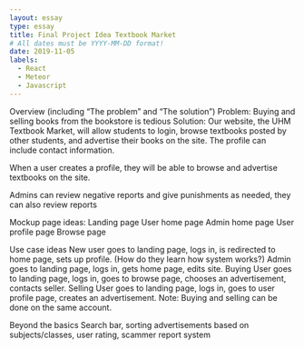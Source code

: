 ```yaml
---
layout: essay
type: essay
title: Final Project Idea Textbook Market
# All dates must be YYYY-MM-DD format!
date: 2019-11-05
labels:
  - React
  - Meteor
  - Javascript
---
```

Overview (including “The problem” and “The solution”)
Problem: Buying and selling books from the bookstore is tedious
Solution: Our website, the UHM Textbook Market, will allow students to login, browse textbooks posted by other students, and
advertise their books on the site. The profile can include contact information.

When a user creates a profile, they will be able to browse and advertise textbooks on the site. 

Admins can review negative reports and give punishments as needed, they can also review reports 

Mockup page ideas:
  Landing page
  User home page
  Admin home page
  User profile page
  Browse page

Use case ideas
New user goes to landing page, logs in, is redirected to home page, sets up profile. (How do they learn how system works?)
Admin goes to landing page, logs in, gets home page, edits site.
Buying User goes to landing page, logs in, goes to browse page, chooses an advertisement, contacts seller.
Selling User goes to landing page, logs in, goes to user profile page, creates an advertisement.
  Note: Buying and selling can be done on the same account.
  
Beyond the basics
  Search bar, sorting advertisements based on subjects/classes, user rating, scammer report system
